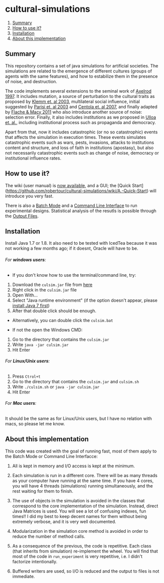 cultural-simulations
=================

1. [Summary](#user-content-summary)
2. [How to use it?](#user-content-how-to-use-it)
3. [Installation](#user-content-installation)
4. [About this implementation](#user-content-about-this-implementation)

Summary
-------

This repository contains a set of java simulations for artificial societies. The simulations are related to the 
emergence of different cultures (groups of agents with the same features), and how to estabilize them in the
presence of noise, and destruction. 

The code implements several extensions to the seminal work of [Axelrod 1997](http://jcr.sagepub.com/content/41/2/203.short). It includes mutation, a source of perturbation to the cultural traits as proposed by [Klemm et. al 2003](http://arxiv.org/abs/cond-mat/0205188), multilateral social influence, initial suggested by [Parisi et. al  2003](http://jcr.sagepub.com/content/47/2/163.refs?patientinform-links=yes&legid=spjcr;47/2/163) and [Centola et. al 2007](http://jcr.sagepub.com/content/51/6/905.short), and finally adapted by [Flache & Macy 2011](http://jcr.sagepub.com/content/early/2011/07/30/0022002711414371) who also introduce another source of noise: selection error. Finally, it also includes institutions as we proposed in [Ulloa et. al.](http://journals.plos.org/plosone/article?id=10.1371%2Fjournal.pone.0153334), including institutional process such as propaganda and democracy.

Apart from that, now it includes catastrophic (or no so catastrophic) events that affects the simulation in execution times. These events simulates catastrophic events such as wars, pests, invasions, attacks to institutions content and structure, and loss of faith in institutions (apostasy), but also not necessarily catastrophic events such as change of noise, democracy or institutional influence rates.


How to use it?
--------------

The wiki (user manual) is [now available](https://github.com/robertour/cultural-simulations/wiki), and a GUI; the [Quick Start] (https://github.com/robertour/cultural-simulations/wiki/A.-Quick-Start) will introduce you very fast.

There is also a [Batch Mode](https://github.com/robertour/cultural-simulations/wiki/I.-Batch-Mode) and a [Command Line Interface](https://github.com/robertour/cultural-simulations/wiki/J.-Command-Line-Interface) to run experimental designs. Statistical analysis of the resutls is possible through the [Output Files](https://github.com/robertour/cultural-simulations/wiki/H.-Output-Files).


Installation
-------------

Install Java 1.7 or 1.8. It also need to be tested with IcedTea because it was not working a few months ago; if it doesnt, Oracle will have to be.

###### For **windows users**: 

 * If you don't know how to use the terminal/command line, try:
  1. Download the `culsim.jar` file from [here](https://github.com/robertour/CulSim/commit/1c45dc3c8d5cfb2051afe1d8aa70264facdad046)
  2. Right click in the `culsim.jar` file
  3. Open With...
  4. Select "Java runtime environment" (if the option doesn't appear, please [install Java 7 first](https://www.java.com/en/download/help/windows_manual_download.xml))
  5. After that double click should be enough.
 
 * Alternatively, you can double click the `culsim.bat`
 
 * If not the open the Windows CMD:
  1. Go to the directory that contains the `culsim.jar`
  2. Write  `java -jar culsim.jar`
  3. Hit Enter

###### For **Linux/Unix users**: 

  1. Press `Ctrol+t`
  2. Go to the directory that contains the `culsim.jar` and `culsim.sh`
  2. Write `./culsim.sh` or `java -jar culsim.jar`
  3. Hit Enter

###### For **Mac users**: 

  It should be the same as for Linux/Unix users, but I have no relation with macs, so please let me know.


About this implementation
--------------------------

This code was created with the goal of running fast, most of them apply to the Batch Mode or Command Line Interfacce:

1. All is kept in memory and I/O access is kept at the minimum.

2. Each simulation is run in a different core. There will be as many threads as your computer have running at the same time. If you have 4 cores, you will have 4 threads (simulations) running simultaneously, and the rest waiting for them to finish.

3. The use of objects in the simulation is avoided in the classes that correspond to the core implementation of the simulation. Instead, direct Java Matrices is used. You will see a lot of confusing indexes, fun times!! I did my best to keep decent names for them without being extremely verbose, and it is very well documented.
 
4. Modularization in the simulation core method is avoided in order to reduce the number of method calls. 

5. As a consequence of the previous, the code is repetitive. Each class (that inherits from simulation) re-implement the wheel. You will find that most of the code in `run_experiment` is very repetitive, i.e. I didn't factorize intentionally.

6. Buffered writers are used, so I/O is reduced and the output to files is not immediate.

